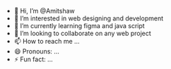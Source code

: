 - 👋 Hi, I’m @Amitshaw
- 👀 I’m interested in web designing and development
- 🌱 I’m currently learning figma and java script
- 💞️ I’m looking to collaborate on any web project
- 📫 How to reach me ...
- 😄 Pronouns: ...
- ⚡ Fun fact: ...

<!---
Amitshaw0702/Amitshaw0702 is a ✨ special ✨ repository because its `README.md` (this file) appears on your GitHub profile.
You can click the Preview link to take a look at your changes.
--->
